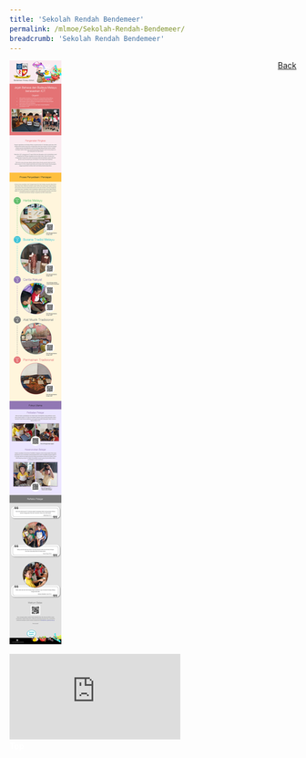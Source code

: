 ```yaml
---
title: 'Sekolah Rendah Bendemeer'
permalink: /mlmoe/Sekolah-Rendah-Bendemeer/
breadcrumb: 'Sekolah Rendah Bendemeer'
---
```

<a href="/gallery/pameran- bahasa- melayu-malay-language-exhibitions-d/schools/" style="float:right;">Back</a>
 <img src="/images/BendemeerPri-ML.jpg"> <br/>
<div class="video-container">
  <iframe src="https://www.youtube.com/embed/Kp_2W6MDV-w" frameborder="0" allow="accelerometer; autoplay; encrypted-media; gyroscope; picture-in-picture" allowfullscreen></iframe></div>
<div class="btntop"><a href="#top" style="text-decoration:none;"><span style="color:white"><b>Top</b></span></a></div>
